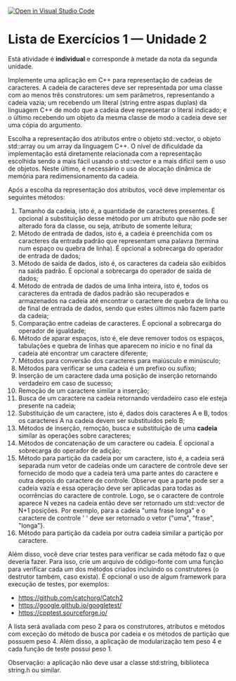 [![Open in Visual Studio Code](https://classroom.github.com/assets/open-in-vscode-c66648af7eb3fe8bc4f294546bfd86ef473780cde1dea487d3c4ff354943c9ae.svg)](https://classroom.github.com/online_ide?assignment_repo_id=7921066&assignment_repo_type=AssignmentRepo)

# Lista de Exercícios 1 — Unidade 2

Está atividade é **individual** e corresponde à metade da nota da segunda unidade.

Implemente uma aplicação em C++ para representação de cadeias de caracteres. A cadeia de caracteres deve ser representada por uma classe com ao menos três construtores: um sem parâmetros, representando a cadeia vazia; um recebendo um literal (string entre aspas duplas) da linguagem C++ de modo que a cadeia deve representar o literal indicado; e o último recebendo um objeto da mesma classe de modo a cadeia deve ser uma cópia do argumento.

Escolha a representação dos atributos entre o objeto std::vector, o objeto std::array ou um array da linguagem C++. O nível de dificuldade da implementação está diretamente relacionada com a representação escolhida sendo a mais fácil usando o std::vector e a mais difícil sem o uso de objetos. Neste último, é necessário o uso de alocação dinâmica de memória para redimensionamento da cadeia.

Após a escolha da representação dos atributos, você deve implementar os seguintes métodos:
1. Tamanho da cadeia, isto é, a quantidade de caracteres presentes. É opcional a substituição desse método por um atributo que não pode ser alterado fora da classe, ou seja, atributo de somente leitura;
2. Método de entrada de dados, isto é, a cadeia é preenchida com os caracteres da entrada padrão que representam uma palavra (termina num espaço ou quebra de linha). É opcional a sobrecarga do operador de entrada de dados;
3. Método de saída de dados, isto é, os caracteres da cadeia são exibidos na saída padrão. É opcional a sobrecarga do operador de saída de dados;
4. Método de entrada de dados de uma linha inteira, isto é, todos os caracteres da entrada de dados padrão são recuperados e armazenados na cadeia até encontrar o caractere de quebra de linha ou de final de entrada de dados, sendo que estes últimos não fazem parte da cadeia;
5. Comparação entre cadeias de caracteres. É opcional a sobrecarga do operador de igualdade;
6. Método de aparar espaços, isto é, ele deve remover todos os espaços, tabulações e quebra de linhas que aparecem no início e no final da cadeia até encontrar um caractere diferente;
7. Métodos para conversão dos caracteres para maiúsculo e minúsculo;
8. Métodos para verificar se uma cadeia é um prefixo ou sufixo;
9. Inserção de um caractere dada uma posição de inserção retornando verdadeiro em caso de sucesso;
10. Remoção de um caractere similar a inserção;
11. Busca de um caractere na cadeia retornando verdadeiro caso ele esteja presente na cadeia;
12. Substituição de um caractere, isto é, dados dois caracteres A e B, todos os caracteres A na cadeia devem ser substituídos pelo B;
13. Métodos de inserção, remoção, busca e substituição de uma **cadeia** similar às operações sobre caracteres;
14. Métodos de concatenação de um caractere ou cadeia. É opcional a sobrecarga do operador de adição;
15. Método para partição da cadeia por um caractere, isto é, a cadeia será separada num vetor de cadeias onde um caractere de controle deve ser fornecido de modo que a cadeia terá uma parte antes do caractere e outra depois do caractere de controle. Observe que a parte pode ser a cadeia vazia e essa operação deve ser aplicadas para todas as ocorrências do caractere de controle. Logo, se o caractere de controle aparece N vezes na cadeia então deve ser retornado um std::vector de N+1 posições. Por exemplo, para a cadeia "uma frase longa" e o caractere de controle ' ' deve ser retornado o vetor {"uma", "frase", "longa"}.
16. Método para partição da cadeia por outra cadeia similar a partição por caractere.

Além disso, você deve criar testes para verificar se cada método faz o que deveria fazer. Para isso, crie um arquivo de código-fonte com uma função para verificar cada um dos métodos criados incluindo os construtores (o destrutor também, caso exista). É opcional o uso de algum framework para execução de testes, por exemplos:

- https://github.com/catchorg/Catch2
- https://google.github.io/googletest/
- https://cpptest.sourceforge.io/

A lista será avaliada com peso 2 para os construtores, atributos e métodos com exceção do método de busca por cadeia e os métodos de partição que possuem peso 4. Além disso, a aplicação de modularização tem peso 4 e cada função de teste possui peso 1.

Observação: a aplicação não deve usar a classe std:string, biblioteca string.h ou similar.
